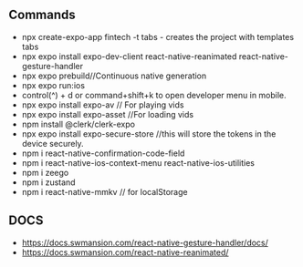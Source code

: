 ## Commands
- npx create-expo-app fintech -t tabs - creates the project with templates tabs
- npx expo install expo-dev-client react-native-reanimated react-native-gesture-handler
- npx expo prebuild//Continuous native generation
- npx expo run:ios
- control(^) + d or command+shift+k to open developer menu in mobile.
- npx expo install expo-av // For playing vids
- npx expo install expo-asset //For loading vids
- npm install @clerk/clerk-expo
- npx expo install expo-secure-store //this will store the tokens in the device securely.
- npm i react-native-confirmation-code-field
- npm i react-native-ios-context-menu react-native-ios-utilities
- npm i zeego
- npm i zustand
- npm i react-native-mmkv // for localStorage
## DOCS
- https://docs.swmansion.com/react-native-gesture-handler/docs/
- https://docs.swmansion.com/react-native-reanimated/